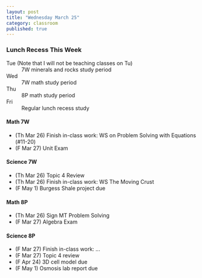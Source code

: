 ```yaml
---
layout: post
title: "Wednesday March 25"
category: classroom
published: true
---
```

<div class="alert alert-info" role="alert">
<h3>Lunch Recess This Week</h3>
<dl>
  <dt>Tue (Note that I will not be teaching classes on Tu)</dt>
  <dd>7W minerals and rocks study period</dd>
  <dt>Wed</dt>
  <dd>7W math study period</dd>
  <dt>Thu</dt>
  <dd>8P math study period</dd>
  <dt>Fri</dt>
  <dd>Regular lunch recess study</dd>
</dl>
</div>

#### Math 7W
* (Th Mar 26) Finish in-class work: WS on Problem Solving with Equations (#11-20)
* (F Mar 27) Unit Exam

#### Science 7W
* (Th Mar 26) Topic 4 Review
* (Th Mar 26) Finish in-class work: WS The Moving Crust
* (F May 1) Burgess Shale project due

#### Math 8P
* (Th Mar 26) Sign MT Problem Solving
* (F Mar 27) Algebra Exam

#### Science 8P
* (F Mar 27) Finish in-class work: ...
* (F Mar 27) Topic 4 review
* (F Apr 24) 3D cell model due
* (F May 1) Osmosis lab report due
